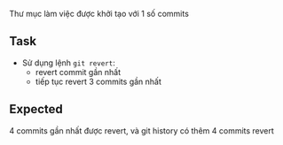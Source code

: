 Thư mục làm việc được khởi tạo với 1 số commits

## Task
- Sử dụng lệnh `git revert`:
    + revert commit gần nhất
    + tiếp tục revert 3 commits gần nhất 

## Expected 

4 commits gần nhất được revert, và git history có thêm 4 commits revert


